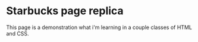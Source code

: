 # Starbucks page replica

This page is a demonstration what i'm learning in a couple classes of HTML and CSS.
